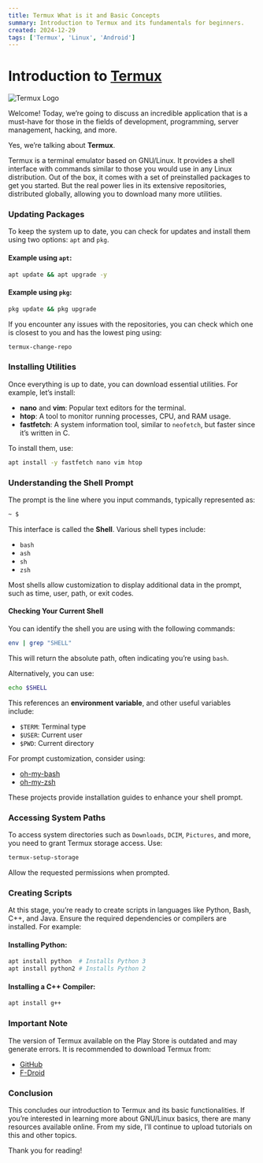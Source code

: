```yaml
---
title: Termux What is it and Basic Concepts
summary: Introduction to Termux and its fundamentals for beginners.
created: 2024-12-29
tags: ['Termux', 'Linux', 'Android']
---
```


# Introduction to [Termux](https://en.wikipedia.org/wiki/Termux)

![Termux Logo](https://imgs.search.brave.com/DrVxsM8SiWFRBsCOhbzUFpeTPaOwEYO0JQtRWTuYD74/rs:fit:860:0:0:0/g:ce/aHR0cHM6Ly91cGxv/YWQud2lraW1lZGlh/Lm9yZy93aWtpcGVk/aWEvY29tbW9ucy9i/L2I1L1Rlcm11eC5z/dmc)

Welcome! Today, we’re going to discuss an incredible application that is a must-have for those in the fields of development, programming, server management, hacking, and more.

Yes, we’re talking about **Termux**.

Termux is a terminal emulator based on GNU/Linux. It provides a shell interface with commands similar to those you would use in any Linux distribution. Out of the box, it comes with a set of preinstalled packages to get you started. But the real power lies in its extensive repositories, distributed globally, allowing you to download many more utilities.

### Updating Packages

To keep the system up to date, you can check for updates and install them using two options: `apt` and `pkg`.

#### Example using `apt`:

```bash
apt update && apt upgrade -y
```

#### Example using `pkg`:

```bash
pkg update && pkg upgrade
```

If you encounter any issues with the repositories, you can check which one is closest to you and has the lowest ping using:

```bash
termux-change-repo
```

### Installing Utilities

Once everything is up to date, you can download essential utilities. For example, let’s install:

- **nano** and **vim**: Popular text editors for the terminal.
- **htop**: A tool to monitor running processes, CPU, and RAM usage.
- **fastfetch**: A system information tool, similar to `neofetch`, but faster since it’s written in C.

To install them, use:

```bash
apt install -y fastfetch nano vim htop
```

### Understanding the Shell Prompt

The prompt is the line where you input commands, typically represented as:

```bash
~ $
```

This interface is called the **Shell**. Various shell types include:

- `bash`
- `ash`
- `sh`
- `zsh`

Most shells allow customization to display additional data in the prompt, such as time, user, path, or exit codes.

#### Checking Your Current Shell

You can identify the shell you are using with the following commands:

```bash
env | grep "SHELL"
```

This will return the absolute path, often indicating you’re using `bash`.

Alternatively, you can use:

```bash
echo $SHELL
```

This references an **environment variable**, and other useful variables include:

- `$TERM`: Terminal type
- `$USER`: Current user
- `$PWD`: Current directory

For prompt customization, consider using:

- [oh-my-bash](https://github.com/ohmybash/oh-my-bash)
- [oh-my-zsh](https://github.com/ohmyzsh/ohmyzsh)

These projects provide installation guides to enhance your shell prompt.

### Accessing System Paths

To access system directories such as `Downloads`, `DCIM`, `Pictures`, and more, you need to grant Termux storage access. Use:

```bash
termux-setup-storage
```

Allow the requested permissions when prompted.

### Creating Scripts

At this stage, you’re ready to create scripts in languages like Python, Bash, C++, and Java. Ensure the required dependencies or compilers are installed. For example:

#### Installing Python:

```bash
apt install python  # Installs Python 3
apt install python2 # Installs Python 2
```

#### Installing a C++ Compiler:

```bash
apt install g++
```

### Important Note

The version of Termux available on the Play Store is outdated and may generate errors. It is recommended to download Termux from:

- [GitHub](https://github.com/termux/termux-app)
- [F-Droid](https://f-droid.org/packages/com.termux/)

### Conclusion

This concludes our introduction to Termux and its basic functionalities. If you’re interested in learning more about GNU/Linux basics, there are many resources available online. From my side, I’ll continue to upload tutorials on this and other topics.

Thank you for reading!


